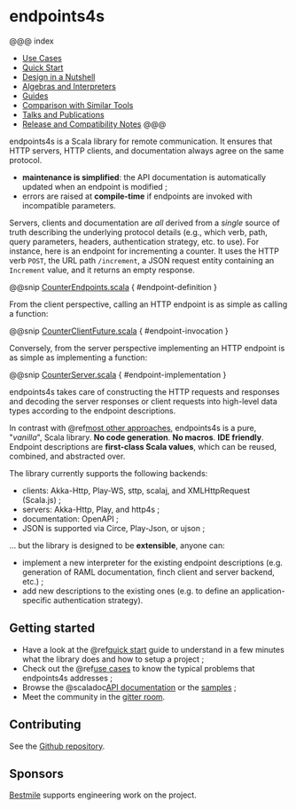 endpoints4s
===========

@@@ index
* [Use Cases](use-cases.md)
* [Quick Start](quick-start.md)
* [Design in a Nutshell](design.md)
* [Algebras and Interpreters](algebras-and-interpreters.md)
* [Guides](guides.md)
* [Comparison with Similar Tools](comparison.md)
* [Talks and Publications](talks.md)
* [Release and Compatibility Notes](release-and-compatibility-notes.md)
@@@

endpoints4s is a Scala library for remote communication. It ensures
that HTTP servers, HTTP clients, and documentation always agree on the same protocol.

- **maintenance is simplified**: the API documentation is automatically updated when an endpoint is modified ;
- errors are raised at **compile-time** if endpoints are invoked with incompatible parameters.

Servers, clients and documentation are *all* derived from a *single* source of truth describing the underlying
protocol details (e.g., which verb, path, query parameters, headers, authentication strategy, etc. to
use). For instance, here is an endpoint for incrementing a counter. It uses the HTTP verb `POST`, the URL path
`/increment`, a JSON request entity containing an `Increment` value, and it returns an empty response.

@@snip [CounterEndpoints.scala](/documentation/examples/quickstart/endpoints/src/main/scala/quickstart/CounterEndpoints.scala) { #endpoint-definition }

From the client perspective, calling an HTTP endpoint is as simple as calling a function:

@@snip [CounterClientFuture.scala](/documentation/examples/quickstart/client/src/main/scala/quickstart/CounterClientFuture.scala) { #endpoint-invocation }

Conversely, from the server perspective implementing an HTTP endpoint is as simple as implementing a function:

@@snip [CounterServer.scala](/documentation/examples/quickstart/server/src/main/scala/quickstart/CounterServer.scala) { #endpoint-implementation }

endpoints4s takes care of constructing the HTTP requests and responses and decoding the server
responses or client requests into high-level data types according to the endpoint descriptions.

In contrast with @ref[most other approaches](comparison.md), endpoints4s is a pure, "*vanilla*", Scala library.
**No code generation**. **No macros**. **IDE friendly**. Endpoint descriptions are **first-class Scala values**,
which can be reused, combined, and abstracted over.

The library currently supports the following backends:

- clients: Akka-Http, Play-WS, sttp, scalaj, and XMLHttpRequest (Scala.js) ;
- servers: Akka-Http, Play, and http4s ;
- documentation: OpenAPI ;
- JSON is supported via Circe, Play-Json, or ujson ;

… but the library is designed to be **extensible**, anyone can:

- implement a new interpreter for the existing endpoint descriptions (e.g. generation of RAML
  documentation, finch client and server backend, etc.) ;
- add new descriptions to the existing ones (e.g. to define an application-specific authentication
  strategy).

## Getting started

- Have a look at the @ref[quick start](quick-start.md) guide to understand
  in a few minutes what the library does and how to setup a project ;
- Check out the @ref[use cases](use-cases.md) to know the typical problems that endpoints4s addresses ;
- Browse the @scaladoc[API documentation](endpoints.index) or the
  [samples](https://github.com/endpoints4s/endpoints4s/tree/master/documentation/examples) ;
- Meet the community in the [gitter room](https://gitter.im/endpoints4s/endpoints4s).

## Contributing

See the [Github repository](https://github.com/julienrf/endpoints).

## Sponsors

[Bestmile](https://bestmile.com) supports engineering work on the project.
